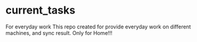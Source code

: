# current_tasks
For everyday work
This repo created for provide everyday work on different machines, and sync result.
Only for Home!!!
